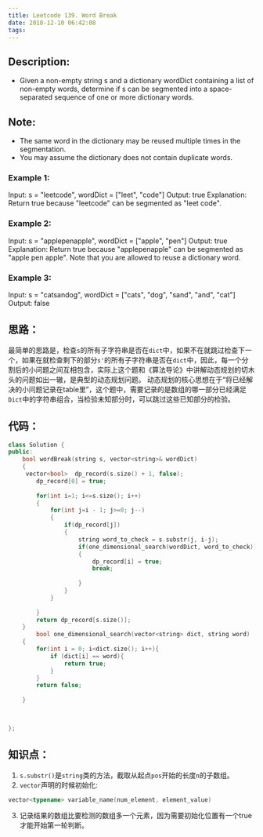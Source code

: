 ```yaml
---
title: Leetcode 139. Word Break
date: 2018-12-10 06:42:08
tags:
---
```

## Description:
- Given a non-empty string s and a dictionary wordDict containing a list of non-empty words, determine if s can be segmented into a space-separated sequence of one or more dictionary words.

## Note:

 - The same word in the dictionary may be reused multiple times in the segmentation.
  - You may assume the dictionary does not contain duplicate words.

### Example 1:

Input: s = "leetcode", wordDict = ["leet", "code"]
Output: true
Explanation: Return true because "leetcode" can be segmented as "leet code".

### Example 2:

Input: s = "applepenapple", wordDict = ["apple", "pen"]
Output: true
Explanation: Return true because "applepenapple" can be segmented as "apple pen apple".
             Note that you are allowed to reuse a dictionary word.

### Example 3:

Input: s = "catsandog", wordDict = ["cats", "dog", "sand", "and", "cat"]
Output: false

## 思路：
最简单的思路是，检查`s`的所有子字符串是否在`dict`中，如果不在就跳过检查下一个，如果在就检查剩下的部分`s'`的所有子字符串是否在`dict`中，因此，每一个分割后的小问题之间互相包含，实际上这个题和《算法导论》中讲解动态规划的切木头的问题如出一辙，是典型的动态规划问题。
动态规划的核心思想在于“将已经解决的小问题记录在table里”，这个题中，需要记录的是数组的哪一部分已经满足`Dict`中的字符串组合，当检验未知部分时，可以跳过这些已知部分的检验。
## 代码：
```c++
class Solution {
public:
    bool wordBreak(string s, vector<string>& wordDict) 
    {
     vector<bool>  dp_record(s.size() + 1, false);
        dp_record[0] = true;
        
        for(int i=1; i<=s.size(); i++)
        {
            for(int j=i - 1; j>=0; j--)
            {
                if(dp_record[j])
                {
                    string word_to_check = s.substr(j, i-j);
                    if(one_dimensional_search(wordDict, word_to_check))
                    {
                        dp_record[i] = true;
                        break;
                        
                    }
                }
            }    
         
        }
        return dp_record[s.size()];
    }
        bool one_dimensional_search(vector<string> dict, string word)
    {
        for(int i = 0; i<dict.size(); i++){
            if (dict[i] == word){
                return true;
            }
        }
        return false;
        
    }

    

};
```
## 知识点：
1. `s.substr()`是`string`类的方法，截取从起点`pos`开始的长度`n`的子数组。
2. `vector`声明的时候初始化:
```c++
vector<typename> variable_name(num_element, element_value)
```
3. 记录结果的数组比要检测的数组多一个元素，因为需要初始化位置有一个true才能开始第一轮判断。
